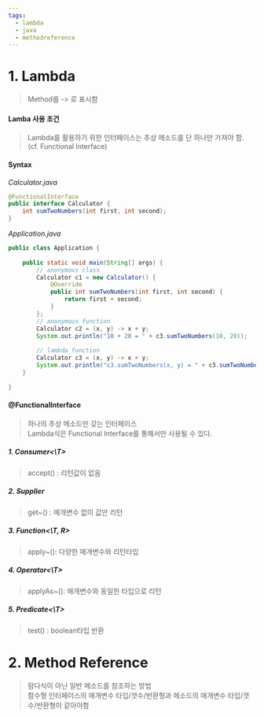 ```yaml
---
tags:
  - lambda
  - java
  - methodreference
---
```

# 1. Lambda
> Method를 -> 로 표시함
#### Lamba 사용 조건
> Lambda를 활용하기 위한 인터페이스는 추상 메소드를 단 하나만 가져야 함. <br/> 
> (cf. Functional Interface)

#### Syntax
_Calculator.java_
```Java
@FunctionalInterface  
public interface Calculator {  
    int sumTwoNumbers(int first, int second);  
}
```

_Application.java_
```Java
public class Application {  
 
    public static void main(String[] args) {  
		// anonymous class
        Calculator c1 = new Calculator() {  
            @Override  
            public int sumTwoNumbers(int first, int second) {       
                return first + second;  
            }  
        };  
		// anonymous function
        Calculator c2 = (x, y) -> x + y; 
        System.out.println("10 + 20 = " + c3.sumTwoNumbers(10, 20));  
    
	    // lambda function
	    Calculator c3 = (x, y) -> x + y;
	    System.out.println("c3.sumTwoNumbers(x, y) = " + c3.sumTwoNumbers(10,20));
    }  
    
}
```


#### @FunctionalInterface
> 하나의 추상 메소드만 갖는 인터페이스 <br/>
> Lambda식은 Functional Interface를 통해서만 사용될 수 있다.
##### 1. Consumer<\T>
> accept() : 리턴값이 없음
##### 2. Supplier
> get~() : 매개변수 없이 값만 리턴
##### 3. Function<\T, R>
> apply~(): 다양한 매개변수와 리턴타입
##### 4. Operator<\T>
> applyAs~(): 매개변수와 동일한 타입으로 리턴
##### 5. Predicate<\T>
> test() : boolean타입 반환
# 2. Method Reference
> 람다식이 아닌 일반 메소드를 참조하는 방법 <br/>
> 함수형 인터페이스의 매개변수 타입/갯수/반환형과 메소드의 매개변수 타입/갯수/반환형이 같아야함

